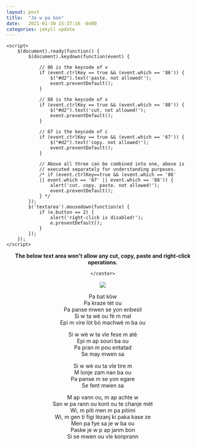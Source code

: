 ```yaml
---
layout: post
title:  "Je w pa bon"
date:   2021-01-30 15:37:16 -0400
categories: jekyll update
---
```

<html>

<head>
	<script src=
"https://ajax.googleapis.com/ajax/libs/jquery/3.4.1/jquery.min.js">
	</script>
	<style>
		#geek {
			padding: 65px 0;
		}
	</style>

	<script>
		$(document).ready(function() {
			$(document).keydown(function(event) {

				// 86 is the keycode of v
				if (event.ctrlKey == true && (event.which == '86')) {
					$("#d2").text('paste. not allowed!');
					event.preventDefault();
				}

				// 88 is the keycode of x
				if (event.ctrlKey == true && (event.which == '88')) {
					$("#d2").text('cut. not allowed!');
					event.preventDefault();
				}

				// 67 is the keycode of c
				if (event.ctrlKey == true && (event.which == '67')) {
					$("#d2").text('copy. not allowed!');
					event.preventDefault();
				}

				// Above all three can be combined into one, above is
				// executed separately for understanding purposes.
				/* if (event.ctrlKey==true && (event.which == '86'
				|| event.which == '67' || event.which == '88')) {
					alert('cut. copy. paste. not allowed!');
					event.preventDefault();
				} */
			});
			$('textarea').mousedown(function(e) {
				if (e.button == 2) {
					alert('right-click is disabled!');
					e.preventDefault();
				}
			});
		});
	</script>
</head>

<body>
	<center>
			<p id="d1" style="font-weight:bolder">
				The below text area won't allow any cut, copy,
				paste and right-click operations.
			</p>
			<p id="d2" style="color:red"></p>

	</center>
</body>
<p> <img src="/assets/img/saw-wè.jpg"/> </p>

<p>Pa bat kòw <br>
Pa kraze tèt ou <br>
Pa panse mwen se yon enbesil <br>
Si w ta wè ou fè m mal <br>
Epi m vire lòt bò machwè m ba ou <br></p>

<p>Si w wè w ta vle fese m atè<br>
Epi m ap souri ba ou <br>
Pa pran m pou entatad <br>
Se may mwen sa <br></p>

<p>Si w wè ou ta vle tire m <br>
M lonje zam nan ba ou <br>
Pa panse m se yon egare<br>
Se fent mwen sa <br></p>

<p>M ap vann ou, m ap achte w <br>
San w pa rann ou kont ou te chanje mèt <br>
Wi, m piti men m pa pitimi <br>
Wi, m gen ti figi lèzanj ki paka kase ze <br>
Men pa fye sa je w ba ou <br>
Paske je w p ap janm bon <br>
Si se mwen ou vle konprann <br></p>
